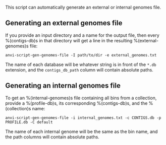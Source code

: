 This script can automatically generate an external or internal genomes file.

## Generating an external genomes file
If you provide an input directory and a name for the output file, then every %(contigs-db)s in that directory will get a line in the resulting %(external-genomes)s file:

```
anvi-script-gen-genomes-file -I path/to/dir -e external_genomes.txt
```

The name of each database will be whatever string is in front of the `*.db` extension, and the `contigs_db_path` column will contain absolute paths.

## Generating an internal genomes file
To get an %(internal-genomes)s file containing all bins from a collection, provide a %(profile-db)s, its corresponding %(contigs-db)s, and the %(collection)s name:

```
anvi-script-gen-genomes-file -i internal_genomes.txt -c CONTIGS.db -p PROFILE.db -C default
```

The name of each internal genome will be the same as the bin name, and the path columns will contain absolute paths.

